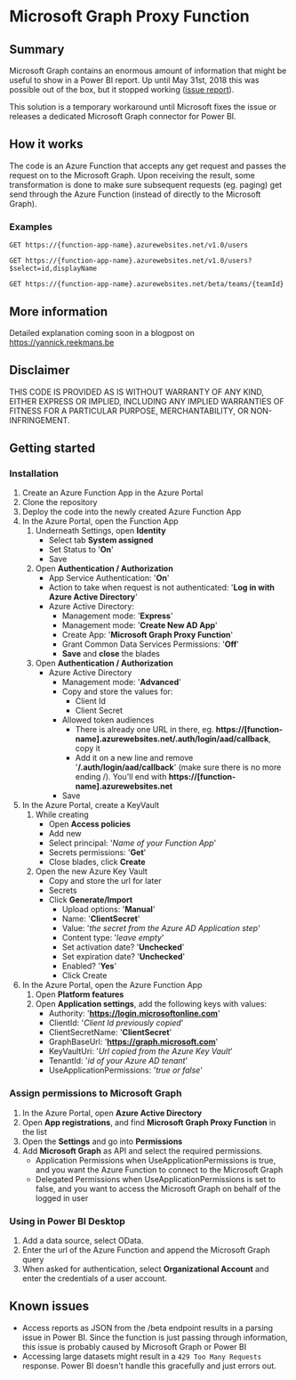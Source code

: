 # Microsoft Graph Proxy Function
## Summary
Microsoft Graph contains an enormous amount of information that might be useful to show in a Power BI report. Up until May 31st, 2018 this was possible out of the box, but it stopped working ([issue report](https://community.powerbi.com/t5/Issues/Error-getting-OData-from-Microsoft-Graph-Access-to-the-resource/idi-p/430087)).

This solution is a temporary workaround until Microsoft fixes the issue or releases a dedicated Microsoft Graph connector for Power BI.

## How it works
The code is an Azure Function that accepts any get request and passes the request on to the Microsoft Graph. Upon receiving the result, some transformation is done to make sure subsequent requests (eg. paging) get send through the Azure Function (instead of directly to the Microsoft Graph).

### Examples
```
GET https://{function-app-name}.azurewebsites.net/v1.0/users
```
```
GET https://{function-app-name}.azurewebsites.net/v1.0/users?$select=id,displayName
```
```
GET https://{function-app-name}.azurewebsites.net/beta/teams/{teamId}
```

## More information
Detailed explanation coming soon in a blogpost on https://yannick.reekmans.be

## Disclaimer
THIS CODE IS PROVIDED AS IS WITHOUT WARRANTY OF ANY KIND, EITHER EXPRESS OR IMPLIED, INCLUDING ANY IMPLIED WARRANTIES OF FITNESS FOR A PARTICULAR PURPOSE, MERCHANTABILITY, OR NON-INFRINGEMENT.

## Getting started
### Installation
1. Create an Azure Function App in the Azure Portal
2. Clone the repository
3. Deploy the code into the newly created Azure Function App
4. In the Azure Portal, open the Function App  
    1. Underneath Settings, open __Identity__
        * Select tab __System assigned__
        * Set Status to '__On__'
        * Save
    3. Open __Authentication / Authorization__
        * App Service Authentication: '__On__'
        * Action to take when request is not authenticated: '__Log in with Azure Active Directory__'
        * Azure Active Directory:
            * Management mode: '__Express__'
            * Management mode: '__Create New AD App__'
            * Create App: '__Microsoft Graph Proxy Function__'
            * Grant Common Data Services Permissions: '__Off__'
            * __Save__ and __close__ the blades
    4. Open __Authentication / Authorization__
        * Azure Active Directory
            * Management mode: '__Advanced__'
            * Copy and store the values for:
                * Client Id
                * Client Secret
            * Allowed token audiences
                * There is already one URL in there, eg. __https://[function-name].azurewebsites.net/.auth/login/aad/callback__, copy it
                * Add it on a new line and remove '__/.auth/login/aad/callback__' (make sure there is no more ending /). You'll end with __https://[function-name].azurewebsites.net__
            * Save  
5. In the Azure Portal, create a KeyVault
    1. While creating
        * Open __Access policies__
        * Add new
        * Select principal: '*Name of your Function App*'
        * Secrets permissions: '__Get__'
        * Close blades, click __Create__
    2. Open the new Azure Key Vault
        * Copy and store the url for later
        * Secrets
        * Click __Generate/Import__
            * Upload options: '__Manual__'
            * Name: '__ClientSecret__'
            * Value: '*the secret from the Azure AD Application step*'
            * Content type: '*leave empty*'
            * Set activation date? '__Unchecked__'
            * Set expiration date? '__Unchecked__'
            * Enabled? '__Yes__'
            * Click Create
6. In the Azure Portal, open the Azure Function App
    1. Open __Platform features__
    2. Open __Application settings__, add the following keys with values:
        * Authority: '__https://login.microsoftonline.com__'
        * ClientId: '*Client Id previously copied*'
        * ClientSecretName: '__ClientSecret__'  
        * GraphBaseUrl: '__https://graph.microsoft.com__'
        * KeyVaultUri: '*Url copied from the Azure Key Vault*'
        * TenantId: '*id of your Azure AD tenant*'
        * UseApplicationPermissions: '*true or false*'

### Assign permissions to Microsoft Graph
1. In the Azure Portal, open __Azure Active Directory__
2. Open __App registrations__, and find __Microsoft Graph Proxy Function__ in the list
3. Open the __Settings__ and go into __Permissions__
4. Add __Microsoft Graph__ as API and select the required permissions.
    * Application Permissions when UseApplicationPermissions is true, and you want the Azure Function to connect to the Microsoft Graph
    * Delegated Permissions when UseApplicationPermissions is set to false, and you want to access the Microsoft Graph on behalf of the logged in user

### Using in Power BI Desktop
1. Add a data source, select OData.
2. Enter the url of the Azure Function and append the Microsoft Graph query
3. When asked for authentication, select __Organizational Account__ and enter the credentials of a user account.

## Known issues
* Access reports as JSON from the /beta endpoint results in a parsing issue in Power BI. Since the function is just passing through information, this issue is probably caused by Microsoft Graph or Power BI
* Accessing large datasets might result in a `429 Too Many Requests` response. Power BI doesn't handle this gracefully and just errors out.
